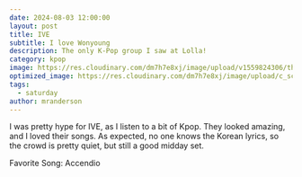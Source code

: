 ```yaml
---
date: 2024-08-03 12:00:00
layout: post
title: IVE
subtitle: I love Wonyoung
description: The only K-Pop group I saw at Lolla!
category: kpop
image: https://res.cloudinary.com/dm7h7e8xj/image/upload/v1559824306/theme13_dshbqx.jpg
optimized_image: https://res.cloudinary.com/dm7h7e8xj/image/upload/c_scale,w_380/v1559824306/theme13_dshbqx.jpg
tags:
  - saturday
author: mranderson
---
```


I was pretty hype for IVE, as I listen to a bit of Kpop. They looked amazing, and I loved their songs. As expected, no one knows the Korean lyrics, so the crowd is pretty quiet, but still a good midday set.

Favorite Song: Accendio